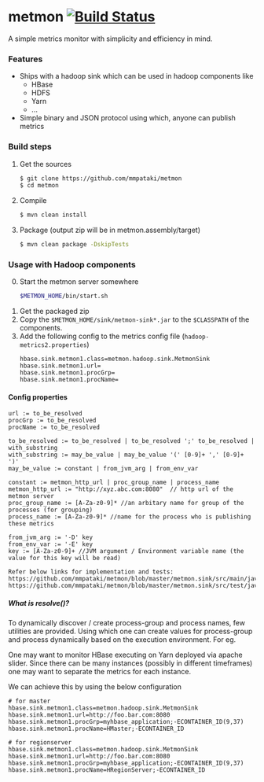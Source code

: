 # metmon [![Build Status](https://travis-ci.com/mmpataki/metmon.svg?branch=master)](https://travis-ci.com/mmpataki/metmon)  
A simple metrics monitor with simplicity and efficiency in mind. 

### Features
- Ships with a hadoop sink which can be used in hadoop components like
    - HBase
    - HDFS
    - Yarn
    - ...
- Simple binary and JSON protocol using which, anyone can publish metrics

### Build steps
1. Get the sources
    ````bash
    $ git clone https://github.com/mmpataki/metmon
    $ cd metmon
    ````
2. Compile
   ````bash
   $ mvn clean install
   ````
3. Package (output zip will be in metmon.assembly/target)
    ````bash
    $ mvn clean package -DskipTests
    ````

### Usage with Hadoop components
0. Start the metmon server somewhere
    ````bash
    $METMON_HOME/bin/start.sh
    ````
1. Get the packaged zip
2. Copy the `$METMON_HOME/sink/metmon-sink*.jar` to the `$CLASSPATH` of the components.
3. Add the following config to the metrics config file (`hadoop-metrics2.properties`)
    ````properties
    hbase.sink.metmon1.class=metmon.hadoop.sink.MetmonSink
    hbase.sink.metmon1.url=
    hbase.sink.metmon1.procGrp=
    hbase.sink.metmon1.procName=
    ````

#### Config properties
````properties
url := to_be_resolved
procGrp := to_be_resolved
procName := to_be_resolved

to_be_resolved := to_be_resolved | to_be_resolved ';' to_be_resolved | with_substring
with_substring := may_be_value | may_be_value '(' [0-9]+ ',' [0-9]+ ')'
may_be_value := constant | from_jvm_arg | from_env_var

constant := metmon_http_url | proc_group_name | process_name
metmon_http_url := "http://xyz.abc.com:8080"  // http url of the metmon server
proc_group_name := [A-Za-z0-9]* //an arbitary name for group of the processes (for grouping)
process_name := [A-Za-z0-9]* //name for the process who is publishing these metrics

from_jvm_arg := '-D' key
from_env_var := '-E' key
key := [A-Za-z0-9]+ //JVM argument / Environment variable name (the value for this key will be read)

Refer below links for implementation and tests:
https://github.com/mmpataki/metmon/blob/master/metmon.sink/src/main/java/metmon/hadoop/sink/MetmonSink.java:resolve
https://github.com/mmpataki/metmon/blob/master/metmon.sink/src/test/java/TestNameResolution.java
````

##### What is resolve()?
To dynamically discover / create process-group and process names, few utilities are provided. Using which one can create values for process-group and process dynamically based on the execution environment. For eg.

One may want to monitor HBase executing on Yarn deployed via apache slider. Since there can be many instances (possibly in different timeframes) one may want to separate the metrics for each instance.

We can achieve this by using the below configuration
````properties
# for master
hbase.sink.metmon1.class=metmon.hadoop.sink.MetmonSink
hbase.sink.metmon1.url=http://foo.bar.com:8080
hbase.sink.metmon1.procGrp=myhbase_application;-ECONTAINER_ID(9,37)
hbase.sink.metmon1.procName=HMaster;-ECONTAINER_ID

# for regionserver
hbase.sink.metmon1.class=metmon.hadoop.sink.MetmonSink
hbase.sink.metmon1.url=http://foo.bar.com:8080
hbase.sink.metmon1.procGrp=myhbase_application;-ECONTAINER_ID(9,37)
hbase.sink.metmon1.procName=HRegionServer;-ECONTAINER_ID
````
